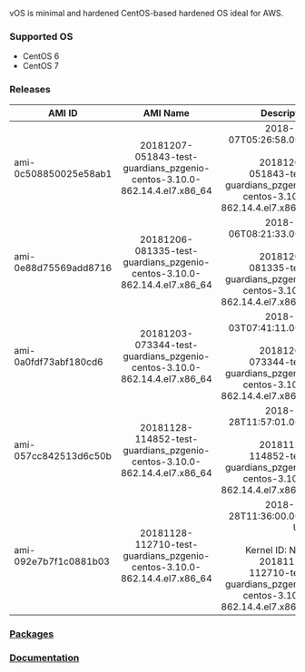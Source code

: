 vOS is minimal and hardened CentOS-based hardened OS ideal for AWS.

### Supported OS
- CentOS 6
- CentOS 7

### Releases
| AMI ID | AMI Name | Description |
| ------------- |:-------------:| -----:|
| ami-0c508850025e58ab1 | 20181207-051843-test-guardians_pzgenio-centos-3.10.0-862.14.4.el7.x86_64 | 2018-12-07T05:26:58.000Z<br><br>20181207-051843-test-guardians_pzgenio-centos-3.10.0-862.14.4.el7.x86_64 |
| ami-0e88d75569add8716 | 20181206-081335-test-guardians_pzgenio-centos-3.10.0-862.14.4.el7.x86_64 | 2018-12-06T08:21:33.000Z<br><br>20181206-081335-test-guardians_pzgenio-centos-3.10.0-862.14.4.el7.x86_64 |
| ami-0a0fdf73abf180cd6 | 20181203-073344-test-guardians_pzgenio-centos-3.10.0-862.14.4.el7.x86_64 | 2018-12-03T07:41:11.000Z<br><br>20181203-073344-test-guardians_pzgenio-centos-3.10.0-862.14.4.el7.x86_64 |
| ami-057cc842513d6c50b | 20181128-114852-test-guardians_pzgenio-centos-3.10.0-862.14.4.el7.x86_64 | 2018-11-28T11:57:01.000Z<br><br>20181128-114852-test-guardians_pzgenio-centos-3.10.0-862.14.4.el7.x86_64 |
| ami-092e7b7f1c0881b03 | 20181128-112710-test-guardians_pzgenio-centos-3.10.0-862.14.4.el7.x86_64 | 2018-11-28T11:36:00.000Z UTC<br><br>Kernel ID: None<br>20181128-112710-test-guardians_pzgenio-centos-3.10.0-862.14.4.el7.x86_64 |

### [Packages](https://github.com/VoyagerInnovations/hardened1-packages/blob/master/packages.txt)
### [Documentation](vos-documentation.md)
